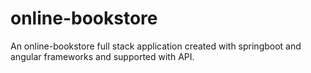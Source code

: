 # online-bookstore
An online-bookstore full stack application created with springboot and angular frameworks and supported with API.
